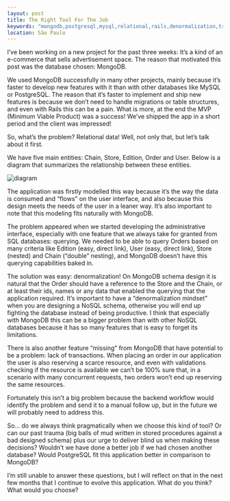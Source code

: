 ```yaml
---
layout: post
title: The Right Tool For The Job
keywords: "mongodb,postgresql,mysql,relational,rails,denormalization,transactions"
location: São Paulo
---
```


I’ve been working on a new project for the past three weeks: It’s a kind of an e-commerce that sells advertisement space. The reason that motivated this post was the database chosen: MongoDB.

We used MongoDB successfully in many other projects, mainly because it’s faster to develop new features with it than with other databases like MySQL or PostgreSQL. The reason that it’s faster to implement and ship new features is because we don’t need to handle migrations or table structures, and even with Rails this can be a pain. What is more, at the end the MVP (Minimum Viable Product) was a success! We’ve shipped the app in a short period and the client was impressed!

So, what’s the problem? Relational data! Well, not only that, but let’s talk about it first.

We have five main entities: Chain, Store, Edition, Order and User. Below is a diagram that summarizes the relationship between these entities.

<img class="center simple-border" src="/images/2013-02-26/1.png" alt="diagram"/>

The application was firstly modelled this way because it’s the way the data is consumed and “flows” on the user interface, and also because this design meets the needs of the user in a leaner way. It’s also important to note that this modeling fits naturally with MongoDB.

The problem appeared when we started developing the administrative interface, especially with one feature that we always take for granted from SQL databases: querying. We needed to be able to query Orders based on many criteria like Edition (easy, direct link), User (easy, direct link), Store (nested) and Chain (“double” nesting), and MongoDB doesn’t have this querying capabilities baked in.

The solution was easy: denormalization! On MongoDB schema design it is natural that the Order should have a reference to the Store and the Chain, or at least their ids, names or any data that enabled the querying that the application required. It’s important to have a “denormalization mindset” when you are designing a NoSQL schema, otherwise you will end up fighting the database instead of being productive. I think that especially with MongoDB this can be a bigger problem than with other NoSQL databases because it has so many features that is easy to forget its limitations.

There is also another feature “missing” from MongoDB that have potential to be a problem: lack of transactions. When placing an order in our application the user is also reserving a scarce resource, and even with validations checking if the resource is available we can’t be 100% sure that, in a scenario with many concurrent requests, two orders won’t end up reserving the same resources.

Fortunately this isn’t a big problem because the backend workflow would identify the problem and send it to a manual follow up, but in the future we will probably need to address this.

So… do we always think pragmatically when we choose this kind of tool? Or can our past trauma (big balls of mud written in stored procedures against a bad designed schema) plus our urge to deliver blind us when making these decisions? Wouldn’t we have done a better job if we had chosen another database? Would PostgreSQL fit this application better in comparison to MongoDB?

I’m still unable to answer these questions, but I will reflect on that in the next few months that I continue to evolve this application. What do you think? What would you choose?
